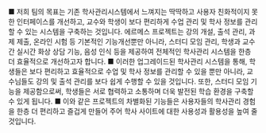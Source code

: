 ■ 저희 팀의 목표는 기존 학사관리시스템에서 느껴지는 딱딱하고 사용자 친화적이지 못한 인터페이스를 개선하고, 교수와 학생이 보다 편리하게 수업 관리 및 학사 정보를 관리할 수 있는 시스템을 구축하는 것입니다. 에르메스 프로젝트는 강의 개설, 출석 관리, 과제 제출, 온라인 시험 등 기본적인 기능개선뿐만 아니라, 스터디 모임 관리, 학생과 교수 간 실시간 화상 상담 기능, 음성 인식 등을 제공하여 전체적인 학사관리 시스템을 한층 더 효율적으로 개선하고자 합니다.
■ 이러한 업그레이드된 학사관리 시스템을 통해, 학생들은 보다 편리하고 효율적으로 수업 및 학사 정보를 관리할 수 있을 뿐만 아니라, 교수님들도 강의 및 출석 관리를 보다 쉽게 수행할 수 있을 것입니다. 또한, 스터디 모임 기능을 제공함으로써, 학생들은 서로 협력하고 소통하며 더욱 발전된 학습 환경을 구축할 수 있게 됩니다.
■ 이와 같은 프로젝트의 차별화된 기능들은 사용자들의 학사관리 경험을 한층 더 편리하고 즐겁게 만들어 주어 학사 사이트에 대한 사용성과 활용성을 높여 줄 것입니다.